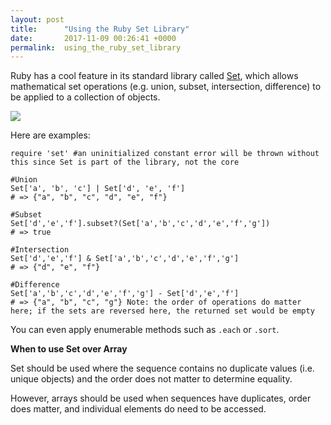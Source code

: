 ```yaml
---
layout: post
title:      "Using the Ruby Set Library"
date:       2017-11-09 00:26:41 +0000
permalink:  using_the_ruby_set_library
---
```



Ruby has a cool feature in its standard library called [Set](http://ruby-doc.org/stdlib-2.4.2/libdoc/set/rdoc/Set.html), which allows mathematical set operations (e.g. union, subset, intersection, difference) to be applied to a collection of objects.

![](https://i.imgur.com/gDx0Tk6.png)

Here are examples:
```
require 'set' #an uninitialized constant error will be thrown without this since Set is part of the library, not the core

#Union
Set['a', 'b', 'c'] | Set['d', 'e', 'f']
# => {"a", "b", "c", "d", "e", "f"}

#Subset
Set['d','e','f'].subset?(Set['a','b','c','d','e','f','g'])
# => true

#Intersection
Set['d','e','f'] & Set['a','b','c','d','e','f','g']
# => {"d", "e", "f"}

#Difference
Set['a','b','c','d','e','f','g'] - Set['d','e','f']
# => {"a", "b", "c", "g"} Note: the order of operations do matter here; if the sets are reversed here, the returned set would be empty
```
You can even apply enumerable methods such as ```.each``` or ```.sort```.

**When to use Set over Array**

Set should be used where the sequence contains no duplicate values (i.e. unique objects) and the order does not matter to determine equality.

However, arrays should be used when sequences have duplicates, order does matter, and individual elements do need to be accessed.
